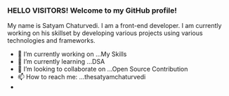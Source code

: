 ### HELLO VISITORS! Welcome to my GitHub profile!

My name is Satyam Chaturvedi.
I am a front-end developer. I am currently working on his skillset by developing various projects using various technologies and frameworks.

- 🔭 I’m currently working on ...My Skills
- 🌱 I’m currently learning ...DSA
- 👯 I’m looking to collaborate on ...Open Source Contribution
- 📫 How to reach me: ...thesatyamchaturvedi
- 



<!--
**SATYAMKRIS/SATYAMKRIS** is a ✨ _special_ ✨ repository because its `README.md` (this file) appears on your GitHub profile.

Here are some ideas to get you started:

- 🔭 I’m currently working on ...My Skills
- 🌱 I’m currently learning ...DSA
- 👯 I’m looking to collaborate on ...Open Source Contribution
- 🤔 I’m looking for help with ...
- 💬 Ask me about ...
- 📫 How to reach me: ...https://www.linkedin.com/in/thesatyamchaturvedi/

- 😄 Pronouns: ...He/Him
- ⚡ Fun fact: ...
-->
